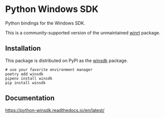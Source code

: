 # Python Windows SDK

Python bindings for the Windows SDK.

This is a community-supported version of the unmaintained [winrt] package.

[winrt]: https://pypi.org/project/winrt


## Installation

This package is distributed on PyPI as the [winsdk] package.

    # use your favorite environment manager
    poetry add winsdk
    pipenv install winsdk
    pip install winsdk

[winsdk]: https://pypi.org/project/winsdk


## Documentation

https://python-winsdk.readthedocs.io/en/latest/

